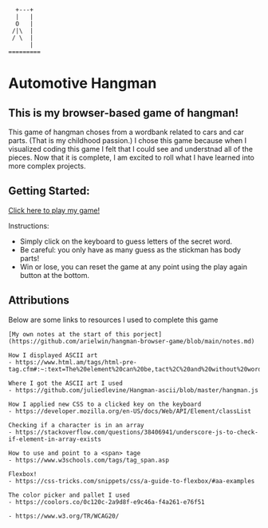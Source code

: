       +---+
      |   |
      O   |
     /|\  |
     / \  |
          |
    =========

# Automotive Hangman

## This is my browser-based game of hangman!
This game of hangman choses from a wordbank related to cars and car parts. (That is my childhood passion.) I chose this game because when I visualized coding this game I felt that I could see and understnad all of the pieces. Now that it is complete, I am excited to roll what I have learned into more complex projects.

## Getting Started:

[Click here to play my game!](https://arielwin.github.io/hangman-browser-game/) 

Instructions: 
 - Simply click on the keyboard to guess letters of the secret word. 
 - Be careful: you only have as many guess as the stickman has body parts! 
 - Win or lose, you can reset the game at any point using the play again button at the bottom.

## Attributions 
Below are some links to resources I used to complete this game
   
    [My own notes at the start of this porject](https://github.com/arielwin/hangman-browser-game/blob/main/notes.md)

    How I displayed ASCII art
    - https://www.html.am/tags/html-pre-tag.cfm#:~:text=The%20element%20can%20be,tact%2C%20and%20without%20word%20wrap.

    Where I got the ASCII art I used
    - https://github.com/juliedlevine/Hangman-ascii/blob/master/hangman.js

    How I applied new CSS to a clicked key on the keyboard
    - https://developer.mozilla.org/en-US/docs/Web/API/Element/classList

    Checking if a character is in an array
    - https://stackoverflow.com/questions/38406941/underscore-js-to-check-if-element-in-array-exists
    
    How to use and point to a <span> tage
    - https://www.w3schools.com/tags/tag_span.asp

    Flexbox!
    - https://css-tricks.com/snippets/css/a-guide-to-flexbox/#aa-examples

    The color picker and pallet I used
    - https://coolors.co/0c120c-2a9d8f-e9c46a-f4a261-e76f51

    - https://www.w3.org/TR/WCAG20/

